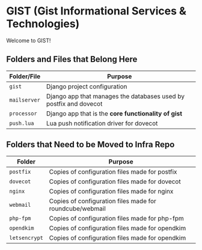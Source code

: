 # GIST (Gist Informational Services & Technologies)

Welcome to GIST!


## Folders and Files that Belong Here
|   Folder/File     |   Purpose                                                             |
|-------------------|-----------------------------------------------------------------------|
|   `gist`          |   Django project configuration                                        |
|   `mailserver`    |   Django app that manages the databases used by postfix and dovecot   |
|   `processor`     |   Django app that is the **core functionality of gist**               |
|   `push.lua`      |   Lua push notification driver for dovecot                            |

## Folders that Need to be Moved to Infra Repo
|   Folder          |   Purpose                                                             |
|-------------------|-----------------------------------------------------------------------|
|   `postfix`       |   Copies of configuration files made for postfix                      |
|   `dovecot`       |   Copies of configuration files made for dovecot                      |
|   `nginx`         |   Copies of configuration files made for nginx                        |
|   `webmail`       |   Copies of configuration files made for roundcube/webmail            |
|   `php-fpm`       |   Copies of configuration files made for php-fpm                      |
|   `opendkim`      |   Copies of configuration files made for opendkim                     |
|   `letsencrypt`   |   Copies of configuration files made for opendkim                     |
